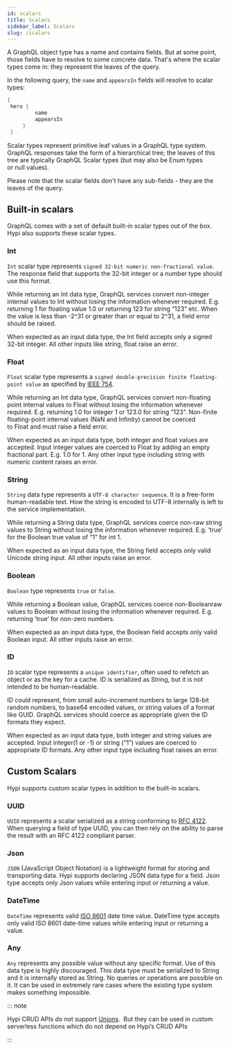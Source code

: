 ```yaml
---
id: scalars
title: Scalars
sidebar_label: Scalars
slug: /scalars
---
```


A GraphQL object type has a name and contains fields. But at some point, those fields have to resolve to some concrete data. That's where the scalar types come in: they represent the leaves of the query.

In the following query, the `name` and `appearsIn` fields will resolve to scalar types:
```java
{
 hero {
         name
         appearsIn
     }
 }
```

Scalar types represent primitive leaf values in a GraphQL type system. GraphQL responses take the form of a hierarchical tree; the leaves of this tree are typically GraphQL Scalar types (but may also be Enum types or null values).

Please note that the scalar fields don't have any sub-fields - they are the leaves of the query.

## Built-in scalars

GraphQL comes with a set of default built-in scalar types out of the box. Hypi also supports these scalar types.

### Int

`Int` scalar type represents `signed 32‐bit numeric non-fractional value`. The response field that supports the 32-bit integer or a number type should use this format.

While returning an Int data type, GraphQL services convert non-integer internal values to Int without losing the information whenever required. E.g. returning 1 for floating value 1.0 or returning 123 for string “123” etc. When the value is less than -2^31 or greater than or equal to 2^31, a field error should be raised.

When expected as an input data type, the Int field accepts only a signed 32-bit integer. All other inputs like string, float raise an error.

### Float

`Float` scalar type represents a `signed double-precision finite floating-point value` as specified by [IEEE 754](https://en.wikipedia.org/wiki/IEEE_754).

While returning an Int data type, GraphQL services convert non-floating point internal values to Float without losing the information whenever required. E.g. returning 1.0 for integer 1 or 123.0 for string “123”. Non-finite floating-point internal values (NaN and Infinity) cannot be coerced to Float and must raise a field error.

When expected as an input data type, both integer and float values are accepted. Input integer values are coerced to Float by adding an empty fractional part. E.g. 1.0 for 1. Any other input type including string with numeric content raises an error.

### String

`String` data type represents a `UTF‐8 character sequence`. It is a free-form human-readable text. How the string is encoded to UTF-8 internally is left to the service implementation.

While returning a String data type, GraphQL services coerce non-raw string values to String without losing the information whenever required. E.g. ‘true’ for the Boolean true value of “1” for int 1.

When expected as an input data type, the String field accepts only valid Unicode string input. All other inputs raise an error.

### Boolean

`Boolean` type represents `true` or  `false`.

While returning a Boolean value, GraphQL services coerce non-Booleanraw values to Boolean without losing the information whenever required. E.g. returning ‘true’ for non-zero numbers.

When expected as an input data type, the Boolean field accepts only valid Boolean input. All other inputs raise an error.

### ID

`ID` scalar type represents a `unique identifier`, often used to refetch an object or as the key for a cache. ID is serialized as String, but it is not intended to be human-readable.

ID could represent, from small auto-increment numbers to large 128-bit random numbers, to base64 encoded values, or string values of a format like GUID. GraphQL services should coerce as appropriate given the ID formats they expect.

When expected as an input data type, both integer and string values are accepted. Input integer(1 or -1) or string (“1”) values are coerced to appropriate ID formats. Any other input type including float raises an error.

## Custom Scalars

Hypi supports custom scalar types in addition to the built-in scalars.

### UUID

`UUID` represents a scalar serialized as a string conforming to [RFC 4122](https://en.wikipedia.org/wiki/Universally_unique_identifier). When querying a field of type UUID, you can then rely on the ability to parse the result with an RFC 4122 compliant parser.

### Json

`JSON` (JavaScript Object Notation) is a lightweight format for storing and transporting data. Hypi supports declaring JSON data type for a field. Json type accepts only Json values while entering input or returning a value.

### DateTime

`DateTime` represents valid [ISO 8601](https://en.wikipedia.org/wiki/ISO_8601) date time value.  DateTime type accepts only valid ISO 8601 date-time values while entering input or returning a value.

### Any

`Any` represents any possible value without any specific format. Use of this data type is highly discouraged. This data type must be serialized to String and it is internally stored as String. No queries or operations are possible on it. It can be used in extremely rare cases where the existing type system makes something impossible.

::: note

Hypi CRUD APIs do not support [Unions](http://spec.graphql.org/draft/#sec-Unions).  But they can be used in custom serverless functions which do not depend on Hypi’s CRUD APIs

:::
